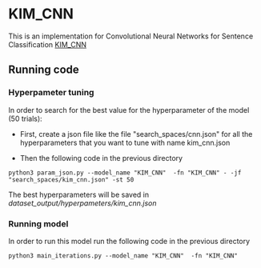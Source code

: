 # KIM_CNN

This is an implementation for Convolutional Neural Networks for Sentence Classification [KIM_CNN](https://arxiv.org/pdf/1408.5882.pdf)

## Running code

### Hyperpameter tuning
In order to search for the best value for the hyperparameter of the model (50 trials):
- First, create a json file like the file "search_spaces/cnn.json" for all the hyperparameters that you want to tune with name kim_cnn.json

- Then the following code in the previous directory
```
python3 param_json.py --model_name "KIM_CNN"  -fn "KIM_CNN" - -jf "search_spaces/kim_cnn.json" -st 50
```
The best hyperparameters will  be saved in *dataset_output/hyperpameters/kim_cnn.json*
### Running model
In order to run this model run the following code in the previous directory
```
python3 main_iterations.py --model_name "KIM_CNN"  -fn "KIM_CNN"
```
